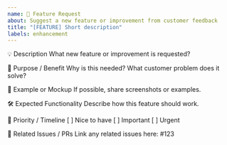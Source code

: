 ```yaml
---
name: 🚀 Feature Request
about: Suggest a new feature or improvement from customer feedback
title: "[FEATURE] Short description"
labels: enhancement
---
```


💡 Description
What new feature or improvement is requested?

🎯 Purpose / Benefit
Why is this needed? What customer problem does it solve?

🧩 Example or Mockup
If possible, share screenshots or examples.

🛠️ Expected Functionality
Describe how this feature should work.

📅 Priority / Timeline
 [ ] Nice to have
 [ ] Important
 [ ] Urgent

🔗 Related Issues / PRs
Link any related issues here: #123

